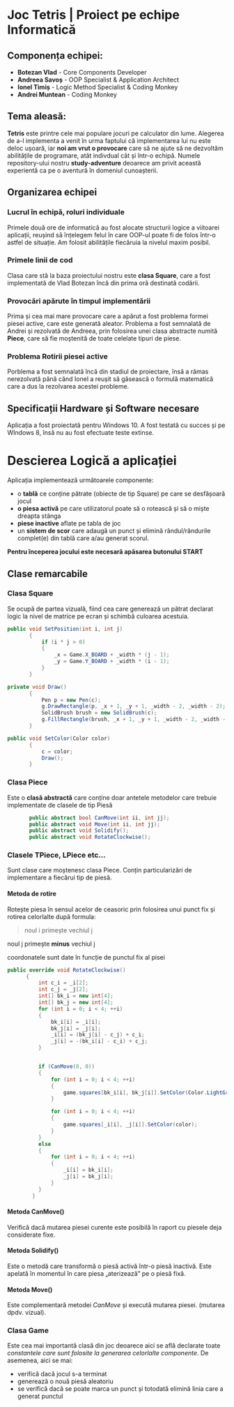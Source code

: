 # Joc Tetris | Proiect pe echipe Informatică

## Componența echipei:
* **Botezan Vlad** - Core Components Developer
* **Andreea Savoș** - OOP Specialist & Application Architect
* **Ionel Timiș** - Logic Method Specialist & Coding Monkey
* **Andrei Muntean** - Coding Monkey

## Tema aleasă:
**Tetris** este printre cele mai populare jocuri pe calculator din lume. Alegerea de a-l implementa a venit în urma faptului că implementarea lui nu este deloc ușoară, iar **noi am vrut o provocare** care să ne ajute să ne dezvoltăm abilitățile de programare, atât indivdual cât și într-o echipă. Numele repository-ului nostru **study-adventure** deoarece am privit această experientă ca pe o aventură în domeniul cunoașterii.

## Organizarea echipei
### Lucrul în echipă, roluri individuale
Primele două ore de informatică au fost alocate structurii logice a viitoarei aplicații, reușind să înțelegem felul în care OOP-ul poate fi de folos într-o astfel de situație.
Am folosit abilitățile fiecăruia la nivelul maxim posibil.
### Primele linii de cod
Clasa care stă la baza proiectului nostru este **clasa Square**, care a fost implementată de Vlad Botezan încă din prima oră destinată codării.
### Provocări apărute în timpul implementării
Prima și cea mai mare provocare care a apărut a fost problema formei piesei active, care este generată aleator. Problema a fost semnalată de Andrei și rezolvată de Andreea, prin folosirea unei clasa abstracte numită **Piece**, care să fie moștenită de toate celelate tipuri de piese.
### Problema Rotirii piesei active
Porblema a fost semnalată încă din stadiul de proiectare, însă a rămas nerezolvată până cănd Ionel a reușit să găsească o formulă matematică care a dus la rezolvarea acestei probleme.

## Specificații Hardware și Software necesare
Aplicația a fost proiectată pentru Windows 10. A fost testată cu succes și pe WIndows 8, însă nu au fost efectuate teste extinse.

# Descierea Logică a aplicației
Aplicația implementează următoarele componente:
* o **tablă** ce conține pătrate (obiecte de tip Square) pe care se desfășoară jocul
* **o piesa activă** pe care utilizatorul poate să o rotească și să o miște dreapta stânga
* **piese inactive** aflate pe tabla de joc
* un **sistem de scor** care adaugă un punct și elimină rândul/rândurile complet(e) din tablă care a/au generat scorul.

**Pentru începerea jocului este necesară apăsarea butonului START**

## Clase remarcabile
### Clasa Square
Se ocupă de partea vizuală, fiind cea care generează un pătrat declarat logic la nivel de matrice pe ecran și schimbă culoarea acestuia.

```csharp
public void SetPosition(int i, int j)
       {
           if (i * j > 0)
           {
               _x = Game.X_BOARD + _width * (j - 1);
               _y = Game.Y_BOARD + _width * (i - 1);
           }
       }
```

```csharp
private void Draw()
       {
           Pen p = new Pen(c);
           g.DrawRectangle(p, _x + 1, _y + 1, _width - 2, _width - 2);
           SolidBrush brush = new SolidBrush(c);
           g.FillRectangle(brush, _x + 1, _y + 1, _width - 2, _width - 2);
       }
```
```csharp
public void SetColor(Color color)
       {
           c = color;
           Draw();
       }
```

### Clasa Piece
Este o **clasă abstractă** care conține doar antetele metodelor care trebuie implementate de clasele de tip Piesă

```csharp
       public abstract bool CanMove(int ii, int jj);
       public abstract void Move(int ii, int jj);
       public abstract void Solidify();
       public abstract void RotateClockwise();
```

### Clasele TPiece, LPiece etc...
Sunt clase care moștenesc clasa Piece. Conțin particularizări de implementare a fiecărui tip de piesă.

#### Metoda de rotire
Rotește piesa în sensul acelor de ceasoric prin folosirea unui punct fix și rotirea celorlalte după formula:

>  noul i primește vechiul j
>  
noul j primește **minus** vechiul j

coordonatele sunt date în funcție de punctul fix al pisei

```csharp
public override void RotateClockwise()
      {
          int c_i = _i[2];
          int c_j = _j[2];
          int[] bk_i = new int[4];
          int[] bk_j = new int[4];
          for (int i = 0; i < 4; ++i)
          {
              bk_i[i] = _i[i];
              bk_j[i] = _j[i];
              _i[i] = (bk_j[i] - c_j) + c_i;
              _j[i] = -(bk_i[i] - c_i) + c_j;
          }


          if (CanMove(0, 0))
          {
              for (int i = 0; i < 4; ++i)
              {
                  game.squares[bk_i[i], bk_j[i]].SetColor(Color.LightGray);
              }

              for (int i = 0; i < 4; ++i)
              {
                  game.squares[_i[i], _j[i]].SetColor(color);
              }
          }
          else
          {
              for (int i = 0; i < 4; ++i)
              {
                  _i[i] = bk_i[i];
                  _j[i] = bk_j[i];
              }
          }
        }
```
#### Metoda CanMove()
Verifică dacă mutarea piesei curente este posibilă în raport cu piesele deja considerate fixe.  

#### Metoda Solidify()
Este o metodă care transformă o piesă activă într-o piesă inactivă. Este apelată în momentul în care piesa „aterizează” pe o piesă fixă.

#### Metoda Move()
Este complementară metodei *CanMove* și execută mutarea piesei. (mutarea dpdv. vizual).

### Clasa Game
Este cea mai importantă clasă din joc deoarece aici se află declarate toate *constantele care sunt folosite la generarea celorlalte componente*. De asemenea, aici se mai:
* verifică dacă jocul s-a terminat
* generează o nouă piesă aleatoriu
* se verifică dacă se poate marca un punct și totodată elimină linia care a generat punctul
